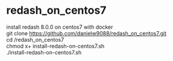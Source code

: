 # redash_on_centos7
install redash 8.0.0 on centos7 with docker <br>
git clone https://github.com/danielw9088/redash_on_centos7.git <br>
cd /redash_on_centos7 <br>
chmod x+ install-redash-on-centos7.sh  <br>
./install-redash-on-centos7.sh <br>

